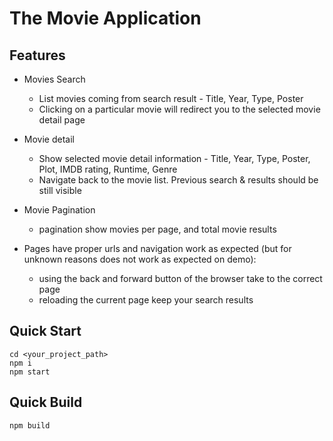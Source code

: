 # The Movie Application

## Features
- Movies Search
	- List movies coming from search result - Title, Year, Type, Poster
	- Clicking on a particular movie will redirect you to the selected movie detail page

- Movie detail
	- Show selected movie detail information - Title, Year, Type, Poster, Plot, IMDB rating, Runtime, Genre
	- Navigate back to the movie list. Previous search & results should be still visible

- Movie Pagination
	- pagination show movies per page, and total movie results

- Pages have proper urls and navigation work as expected (but for unknown reasons does not work as expected on demo):
	- using the back and forward button of the browser take to the correct page
	- reloading the current page keep your search results


## Quick Start

```
cd <your_project_path>
npm i
npm start
```

## Quick Build

```
npm build
```
